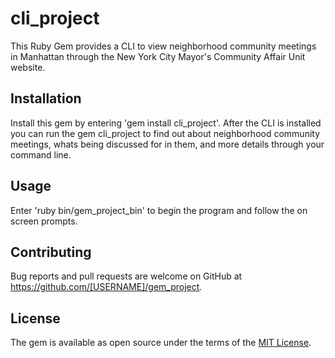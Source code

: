 # cli_project

This Ruby Gem provides a CLI to view neighborhood community meetings in Manhattan through the New York City Mayor's Community Affair Unit website.

## Installation

Install this gem by entering 'gem install cli_project'. After the CLI is installed you can run the gem cli_project to find out about neighborhood community meetings, whats being discussed for in them, and more details through your command line.


## Usage

Enter 'ruby bin/gem_project_bin' to begin the program and follow the on screen prompts.


## Contributing

Bug reports and pull requests are welcome on GitHub at https://github.com/[USERNAME]/gem_project.


## License

The gem is available as open source under the terms of the [MIT License](http://opensource.org/licenses/MIT).
